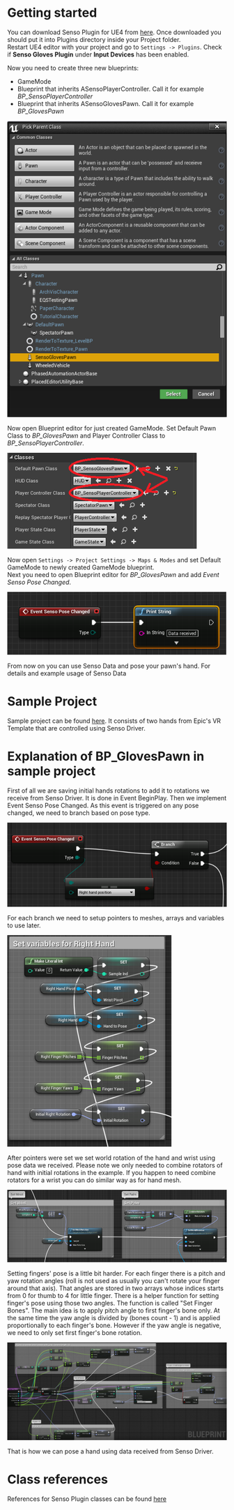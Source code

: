 # Getting started

You can download Senso Plugin for UE4 from [here](https://senso.me/dev/downloads/senso-plugin-ue4.zip). Once downloaded you should put it into Plugins directory inside your Project folder.  
Restart UE4 editor with your project and go to `Settings -> Plugins`. Check if **Senso Gloves Plugin** under **Input Devices** has been enabled.  

Now you need to create three new blueprints:
* GameMode
* Blueprint that inherits ASensoPlayerController. Call it for example *BP_SensoPlayerController*
* Blueprint that inherits ASensoGlovesPawn. Call it for example *BP_GlovesPawn*

![Create blueprint example](img/ue4/create_blueprint.png)

Now open Blueprint editor for just created GameMode. Set Default Pawn Class to *BP_GlovesPawn* and Player Controller Class to *BP_SensoPlayerController*.

![Set GameMode](img/ue4/set_gamemode.png)

Now open `Settings -> Project Settings -> Maps & Modes` and set Default GameMode to newly created GameMode blueprint.  
Next you need to open Blueprint editor for *BP_GlovesPawn* and add *Event Senso Pose Changed*.

![Event Senso Data Received](img/ue4/event_senso_data_received.png)

From now on you can use Senso Data and pose your pawn's hand. For details and example usage of Senso Data

# Sample Project

Sample project can be found [here](https://senso.me/dev/downloads/senso-sample-proj-ue4.zip). It consists of two hands from Epic's VR Template that are controlled using Senso Driver.

# Explanation of BP_GlovesPawn in sample project

First of all we are saving initial hands rotations to add it to rotations we receive from Senso Driver. It is done in Event BeginPlay. Then we implement Event Senso Pose Changed. As this event is triggered on any pose changed, we need to branch based on pose type.

![Event Senso Pose Changed](img/ue4/bp_event_senso_pose_changed.png)

For each branch we need to setup pointers to meshes, arrays and variables to use later.

![Setting branch variables for right hand](img/ue4/branch_variables.png)

After pointers were set we set world rotation of the hand and wrist using pose data we received. Please note we only needed to combine rotators of hand with initial rotations in the example. If you happen to need combine rotators for a wrist you can do similar way as for hand mesh.

![Set rotations for palm and wrist](img/ue4/bp_set_palm_and_wrist.png)

Setting fingers' pose is a little bit harder. For each finger there is a pitch and yaw rotation angles (roll is not used as usually you can't rotate your finger around that axis). That angles are stored in two arrays whose indices starts from 0 for thumb to 4 for little finger. There is a helper function for setting finger's pose using those two angles. The function is called "Set Finger Bones".
The main idea is to apply pitch angle to first finger's bone only. At the same time the yaw angle is divided by (bones count - 1) and is applied proportionally to each finger's bone. However if the yaw angle is negative, we need to only set first finger's bone rotation.

![Set Finger Bones function](img/ue4/set_fingers_bone.png)

That is how we can pose a hand using data received from Senso Driver.

# Class references

References for Senso Plugin classes can be found [here](https://senso.me/dev/ue4/reference)
